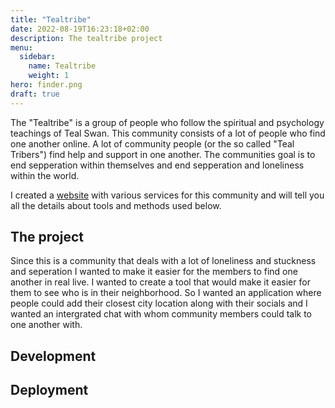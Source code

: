 ```yaml
---
title: "Tealtribe"
date: 2022-08-19T16:23:18+02:00
description: The tealtribe project
menu:
  sidebar:
    name: Tealtribe
    weight: 1
hero: finder.png
draft: true
---
```

The "Tealtribe" is a group of people who follow the spiritual and psychology teachings of Teal Swan.
This community consists of a lot of people who find one another online.
A lot of community people (or the so called "Teal Tribers") find help and support in one another.
The communities goal is to end sepperation within themselves and end sepperation and loneliness within the world.

I created a [website](https://tealtri.be) with various services for this community and will tell you all the details about tools and methods used below.

## The project
Since this is a community that deals with a lot of loneliness and stuckness and seperation I wanted to make it easier for the members to find one another in real live.
I wanted to create a tool that would make it easier for them to see who is in their neighborhood.
So I wanted an application where people could add their closest city location along with their socials and I wanted an intergrated chat with whom community members could talk to one another with.

## Development


## Deployment
